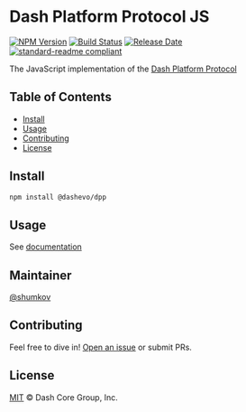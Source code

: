 # Dash Platform Protocol JS

[![NPM Version](https://img.shields.io/npm/v/@dashevo/dpp)](https://www.npmjs.com/package/@dashevo/dpp)
[![Build Status](https://github.com/dashevo/js-dpp/actions/workflows/test_and_release.yml/badge.svg)](https://github.com/dashevo/js-dpp/actions/workflows/test_and_release.yml)
[![Release Date](https://img.shields.io/github/release-date/dashevo/js-dpp)](https://github.com/dashevo/js-dpp/releases/latest)
[![standard-readme compliant](https://img.shields.io/badge/readme%20style-standard-brightgreen)](https://github.com/RichardLitt/standard-readme)

The JavaScript implementation of the [Dash Platform Protocol](https://dashplatform.readme.io/docs/explanation-platform-protocol)

## Table of Contents

- [Install](#install)
- [Usage](#usage)
- [Contributing](#contributing)
- [License](#license)

## Install

```sh
npm install @dashevo/dpp
```

## Usage

See [documentation](https://dashevo.github.io/js-dpp/#/usage/DashPlatformProtocol) 

## Maintainer

[@shumkov](https://github.com/shumkov)

## Contributing

Feel free to dive in! [Open an issue](https://github.com/dashevo/js-dpp/issues/new) or submit PRs.

## License

[MIT](LICENSE) &copy; Dash Core Group, Inc.
